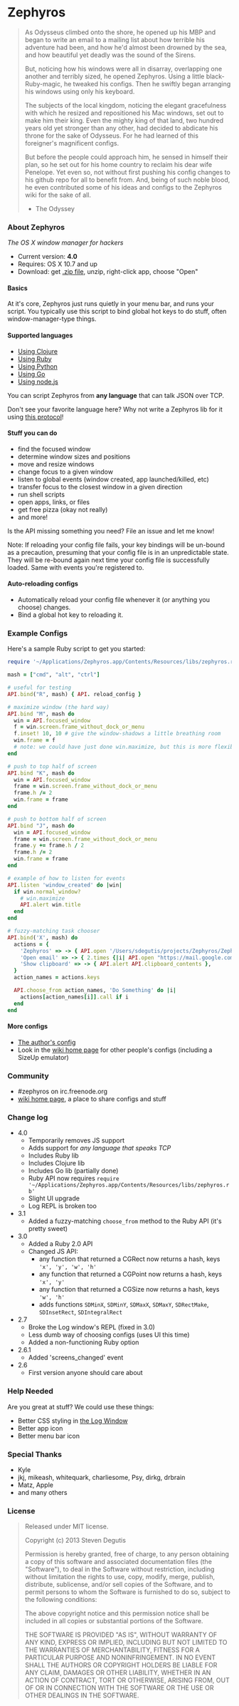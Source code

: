 # Zephyros

> As Odysseus climbed onto the shore, he opened up his MBP and began to write an email to a mailing list about how terrible his adventure had been, and how he'd almost been drowned by the sea, and how beautiful yet deadly was the sound of the Sirens.
>
> But, noticing how his windows were all in disarray, overlapping one another and terribly sized, he opened Zephyros. Using a little black-Ruby-magic, he tweaked his configs. Then he swiftly began arranging his windows using only his keyboard.
>
> The subjects of the local kingdom, noticing the elegant gracefulness with which he resized and repositioned his Mac windows, set out to make him their king. Even the mighty king of that land, two hundred years old yet stronger than any other, had decided to abdicate his throne for the sake of Odysseus. For he had learned of this foreigner's magnificent configs.
>
> But before the people could approach him, he sensed in himself their plan, so he set out for his home country to reclaim his dear wife Penelope. Yet even so, not without first pushing his config changes to his github repo for all to benefit from. And, being of such noble blood, he even contributed some of his ideas and configs to the Zephyros wiki for the sake of all.
> - The Odyssey

### About Zephyros

*The OS X window manager for hackers*

* Current version: **4.0**
* Requires: OS X 10.7 and up
* Download: get [.zip file](https://raw.github.com/sdegutis/zephyros/master/Builds/Zephyros-LATEST.app.tar.gz), unzip, right-click app, choose "Open"

#### Basics

At it's core, Zephyros just runs quietly in your menu bar, and runs your script. You typically use this script to bind global hot keys to do stuff, often window-manager-type things.

#### Supported languages

- [Using Clojure](Docs/Clojure.md)
- [Using Ruby](Docs/Ruby.md)
- [Using Python](Docs/Python.md)
- [Using Go](Docs/Go.md)
- [Using node.js](Docs/Nodejs.md)

You can script Zephyros from **any language** that can talk JSON over TCP.

Don't see your favorite language here? Why not write a Zephyros lib for it using [this protocol](Docs/TCP.md)!

#### Stuff you can do

- find the focused window
- determine window sizes and positions
- move and resize windows
- change focus to a given window
- listen to global events (window created, app launched/killed, etc)
- transfer focus to the closest window in a given direction
- run shell scripts
- open apps, links, or files
- get free pizza (okay not really)
- and more!

Is the API missing something you need? File an issue and let me know!

Note: If reloading your config file fails, your key bindings will be un-bound as a precaution, presuming that your config file is in an unpredictable state. They will be re-bound again next time your config file is successfully loaded. Same with events you're registered to.

#### Auto-reloading configs

* Automatically reload your config file whenever it (or anything you choose) changes.
* Bind a global hot key to reloading it.

### Example Configs

Here's a sample Ruby script to get you started:

```ruby
require '~/Applications/Zephyros.app/Contents/Resources/libs/zephyros.rb' # or wherever you put it

mash = ["cmd", "alt", "ctrl"]

# useful for testing
API.bind("R", mash) { API. reload_config }

# maximize window (the hard way)
API.bind "M", mash do
  win = API.focused_window
  f = win.screen.frame_without_dock_or_menu
  f.inset! 10, 10 # give the window-shadows a little breathing room
  win.frame = f
  # note: we could have just done win.maximize, but this is more flexible
end

# push to top half of screen
API.bind "K", mash do
  win = API.focused_window
  frame = win.screen.frame_without_dock_or_menu
  frame.h /= 2
  win.frame = frame
end

# push to bottom half of screen
API.bind "J", mash do
  win = API.focused_window
  frame = win.screen.frame_without_dock_or_menu
  frame.y += frame.h / 2
  frame.h /= 2
  win.frame = frame
end

# example of how to listen for events
API.listen 'window_created' do |win|
  if win.normal_window?
    # win.maximize
    API.alert win.title
  end
end

# fuzzy-matching task chooser
API.bind('X', mash) do
  actions = {
    'Zephyros' => -> { API.open '/Users/sdegutis/projects/Zephyros/Zephyros.xcodeproj' },
    'Open email' => -> { 2.times {|i| API.open "https://mail.google.com/mail/u/#{i}/#inbox" } },
    'Show clipboard' => -> { API.alert API.clipboard_contents },
  }
  action_names = actions.keys

  API.choose_from action_names, 'Do Something' do |i|
    actions[action_names[i]].call if i
  end
end
```

#### More configs

* [The author's config](https://github.com/sdegutis/dotfiles/blob/master/home/.zephyros.rb)
* Look in the [wiki home page](https://github.com/sdegutis/zephyros/wiki) for other people's configs (including a SizeUp emulator)

### Community

- #zephyros on irc.freenode.org
- [wiki home page](https://github.com/sdegutis/zephyros/wiki), a place to share configs and stuff

### Change log

- 4.0
    - Temporarily removes JS support
    - Adds support for *any language that speaks TCP*
    - Includes Ruby lib
    - Includes Clojure lib
    - Includes Go lib (partially done)
    - Ruby API now requires `require '~/Applications/Zephyros.app/Contents/Resources/libs/zephyros.rb'`
    - Slight UI upgrade
    - Log REPL is broken too
- 3.1
    - Added a fuzzy-matching `choose_from` method to the Ruby API (it's pretty sweet)
- 3.0
    - Added a Ruby 2.0 API
    - Changed JS API:
        - any function that returned a CGRect now returns a hash, keys `'x', 'y', 'w', 'h'`
        - any function that returned a CGPoint now returns a hash, keys `'x', 'y'`
        - any function that returned a CGSize now returns a hash, keys `'w', 'h'`
        - adds functions `SDMinX`, `SDMinY`, `SDMaxX`, `SDMaxY`, `SDRectMake`, `SDInsetRect`, `SDIntegralRect`
- 2.7
    - Broke the Log window's REPL (fixed in 3.0)
    - Less dumb way of choosing configs (uses UI this time)
    - Added a non-functioning Ruby option
- 2.6.1
    - Added 'screens_changed' event
- 2.6
    - First version anyone should care about

### Help Needed

Are you great at stuff? We could use these things:

* Better CSS styling in [the Log Window](Zephyros/logwindow.html)
* Better app icon
* Better menu bar icon

### Special Thanks

- Kyle
- jkj, mikeash, whitequark, charliesome, Psy, dirkg, drbrain
- Matz, Apple
- and many others

### License

> Released under MIT license.
>
> Copyright (c) 2013 Steven Degutis
>
> Permission is hereby granted, free of charge, to any person obtaining a copy
> of this software and associated documentation files (the "Software"), to deal
> in the Software without restriction, including without limitation the rights
> to use, copy, modify, merge, publish, distribute, sublicense, and/or sell
> copies of the Software, and to permit persons to whom the Software is
> furnished to do so, subject to the following conditions:
>
> The above copyright notice and this permission notice shall be included in
> all copies or substantial portions of the Software.
>
> THE SOFTWARE IS PROVIDED "AS IS", WITHOUT WARRANTY OF ANY KIND, EXPRESS OR
> IMPLIED, INCLUDING BUT NOT LIMITED TO THE WARRANTIES OF MERCHANTABILITY,
> FITNESS FOR A PARTICULAR PURPOSE AND NONINFRINGEMENT. IN NO EVENT SHALL THE
> AUTHORS OR COPYRIGHT HOLDERS BE LIABLE FOR ANY CLAIM, DAMAGES OR OTHER
> LIABILITY, WHETHER IN AN ACTION OF CONTRACT, TORT OR OTHERWISE, ARISING FROM,
> OUT OF OR IN CONNECTION WITH THE SOFTWARE OR THE USE OR OTHER DEALINGS IN
> THE SOFTWARE.

